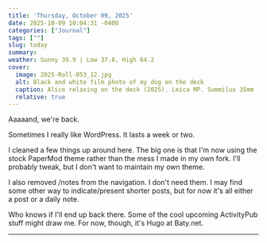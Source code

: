 ```yaml
---
title: 'Thursday, October 09, 2025'
date: 2025-10-09 10:04:31 -0400
categories: ["Journal"]
tags: [""]
slug: today
summary: 
weather: Sunny 39.9 | Low 37.8, High 64.2
cover: 
  image: 2025-Roll-053_12.jpg
  alt: Black and white film photo of my dog on the deck
  caption: Alice relaxing on the deck (2025). Leica MP. Summilux 35mm
  relative: true
---
```


Aaaaand, we're back.

Sometimes I really like WordPress. It lasts a week or two.

I cleaned a few things up around here. The big one is that I'm now using the stock PaperMod theme rather than the mess I made in my own fork. I'll probably tweak, but I don't want to maintain my own theme.

I also removed /notes from the navigation. I don't need them. I may find some other way to indicate/present shorter posts, but for now it's all either a post or a daily note.

Who knows if I'll end up back there. Some of the cool upcoming ActivityPub stuff might draw me. For now, though, it's Hugo at Baty.net.

----
